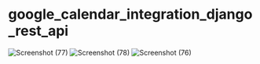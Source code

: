 # google_calendar_integration_django_rest_api
![Screenshot (77)](https://github.com/gokhlesh-kumar/google_calendar_integration_django_rest_api/assets/104709144/580d770c-d32b-44b7-9ebd-12d679e3bc1d)
![Screenshot (78)](https://github.com/gokhlesh-kumar/google_calendar_integration_django_rest_api/assets/104709144/f3256df9-e17d-4cb8-85ee-ecec2ba9dae1)
![Screenshot (76)](https://github.com/gokhlesh-kumar/google_calendar_integration_django_rest_api/assets/104709144/efafe881-6d21-4a25-bb72-03c6dacbb06e)
